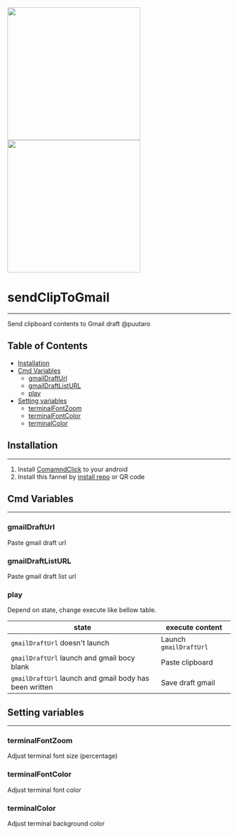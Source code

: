 

<div><img src="https://github.com/puutaro/sendClipToGmail/assets/55217593/085e2777-f9d0-4f73-80f5-373bef7f6ff1" width="300">  </div>
  
<div><img src="https://github.com/puutaro/selectTyper/assets/55217593/555e8f5f-656a-4faf-bb76-f663c01cfe47" width="300"></div> 


# sendClipToGmail
---------------------

Send clipboard contents to Gmail draft @puutaro

Table of Contents
-------
<!-- vim-markdown-toc GFM --> 
* [Installation](#installation)
* [Cmd Variables](#cmd-variables)
	* [gmailDraftUrl](#gmaildrafturl)
	* [gmailDraftListURL](#gmaildraftlisturl)
	* [play](#play)
* [Setting variables](#setting-variables)
	* [terminalFontZoom](#terminalfontzoom)
	* [terminalFontColor](#terminalfontcolor)
	* [terminalColor](#terminalColor)

## Installation
--------------

1. Install [ComamndClick](https://github.com/puutaro/CommandClick#app-installation) to your android
2. Install this fannel by [install repo](https://github.com/puutaro/CommandClick/blob/master/USAGE.md#install-fannel) or QR code


## Cmd Variables
--------
### gmailDraftUrl 
Paste gmail draft url
### gmailDraftListURL 
Paste gmail draft list url
### play 
Depend on state, change execute like bellow table.

| state | execute content | 
| --------- | --------- |
| `gmailDraftUrl` doesn't launch | Launch `gmailDraftUrl` |
| `gmailDraftUrl` launch and gmail bocy blank | Paste clipboard |
| `gmailDraftUrl` launch and gmail body has been written | Save draft gmail |


## Setting variables
---------
### terminalFontZoom
Adjust terminal font size (percentage)
### terminalFontColor
Adjust terminal font color
### terminalColor
Adjust terminal background color
